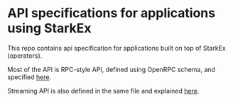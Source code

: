 # API specifications for applications using StarkEx

This repo contains api specification for applications built on top of StarkEx (operators).

Most of the API is RPC-style API, defined using OpenRPC schema, and specified [here](./api/nft-apps-openrpc.json).

Streaming API is also defined in the same file and explained [here](./StreamAPI.md).
